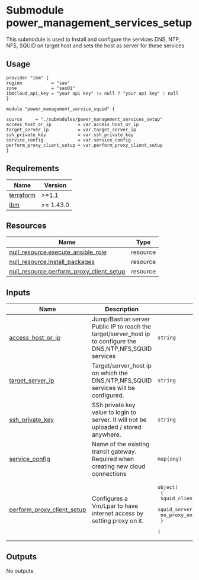 <!-- BEGIN_TF_DOCS -->

# Submodule power_management_services_setup

This submodule is used to Install and configure the services DNS, NTP, NFS, SQUID on target host and sets the host as server for these services

## Usage
```
provider "ibm" {
region           = "sao"
zone             = "sao01"
ibmcloud_api_key = "your api key" != null ? "your api key" : null
}

module "power_management_service_squid" {

source     = "./submodules/power_management_services_setup"
access_host_or_ip          = var.access_host_or_ip
target_server_ip           = var.target_server_ip
ssh_private_key            = var.ssh_private_key
service_config             = var.service_config
perform_proxy_client_setup = var.perform_proxy_client_setup
}

```

<!-- BEGINNING OF PRE-COMMIT-TERRAFORM DOCS HOOK -->
## Requirements

| Name | Version |
|------|---------|
| <a name="requirement_terraform"></a> [terraform](#requirement\_terraform) | >=1.1 |
| <a name="requirement_ibm"></a> [ibm](#requirement\_ibm) | >= 1.43.0 |

## Resources

| Name | Type |
|------|------|
| [null_resource.execute_ansible_role](https://registry.terraform.io/providers/hashicorp/null/latest/docs/resources/resource) | resource |
| [null_resource.install_packages](https://registry.terraform.io/providers/hashicorp/null/latest/docs/resources/resource) | resource |
| [null_resource.perform_proxy_client_setup](https://registry.terraform.io/providers/hashicorp/null/latest/docs/resources/resource) | resource |

## Inputs

| Name | Description | Type | Default | Required |
|------|-------------|------|---------|:--------:|
| <a name="input_access_host_or_ip"></a> [access\_host\_or\_ip](#input\_access\_host\_or\_ip) | Jump/Bastion server Public IP to reach the target/server\_host ip to configure the DNS,NTP,NFS,SQUID services | `string` | n/a | yes |
| <a name="input_target_server_ip"></a> [target\_server\_ip](#input\_target\_server\_ip) | Target/server\_host ip on which the DNS,NTP,NFS,SQUID services will be configured. | `string` | n/a | yes |
| <a name="input_ssh_private_key"></a> [ssh\_private\_key](#input\_ssh\_private\_key) | SSh private key value to login to server. It will not be uploaded / stored anywhere. | `string` | n/a | yes |
| <a name="input_service_config"></a> [service\_config](#input\_service\_config) | Name of the existing transit gateway. Required when creating new cloud connections | `map(any)` | `{}` | no |
| <a name="input_perform_proxy_client_setup"></a> [perform\_proxy\_client\_setup](#input\_perform\_proxy\_client\_setup) | Configures a Vm/Lpar to have internet access by setting proxy on it. | <pre>object(<br>    {<br>      squid_client_ips = list(string)<br>      squid_server_ip  = string<br>      no_proxy_env     = string<br>    }<br>  )</pre> | `null` | no |

## Outputs

No outputs.
<!-- END_TF_DOCS -->
